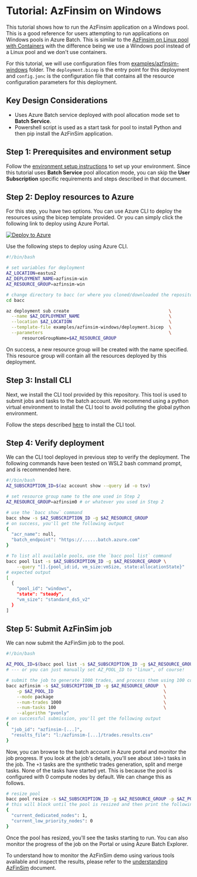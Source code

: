 # Tutorial: AzFinsim on Windows

This tutorial shows how to run the AzFinsim application on a Windows pool. This is a good reference for users
attempting to run applications on Windows pools in Azure Batch. This is similar to the
[AzFinsim on Linux pool with Containers](./azfinsim-linux.md) with the difference being we use a Windows pool instead of
a Linux pool and we don't use containers.

For this tutorial, we will use configuration files from [examples/azfinsim-windows] folder.
The `deployment.bicep` is the entry point for this deployment and `config.jonc` is the configuration file that contains
all the resource configuration parameters for this deployment.

## Key Design Considerations

* Uses Azure Batch service deployed with pool allocation mode set to **Batch Service**.
* Powershell script is used as a start task for pool to install Python and then pip install the AzFinSim application.

## Step 1: Prerequisites and environment setup

Follow the [environment setup instructions](./environment-setup.md) to set up your environment. Since
this tutorial uses **Batch Service** pool allocation mode, you can skip the **User Subscription** specific
requirements and  steps described in that document.

## Step 2: Deploy resources to Azure

For this step, you have two options. You can use Azure CLI to deploy the resources using the bicep template provided. Or you can
simply click the following link to deploy using Azure Portal.

[![Deploy to Azure](https://aka.ms/deploytoazurebutton)](https://portal.azure.com/#create/Microsoft.Template/uri/https%3A%2F%2Fraw.githubusercontent.com%2FAzure%2Fbacc%2Fmain%2Ftemplates%2Fazfinsim-windows_deploy.json)

Use the following steps to deploy using Azure CLI.

```bash
#!/bin/bash

# set variables for deployment
AZ_LOCATION=eastus2
AZ_DEPLOYMENT_NAME=azfinsim-win
AZ_RESOURCE_GROUP=azfinsim-win

# change directory to bacc (or where you cloned/downloaded the repository)
cd bacc

az deployment sub create                                      \
  --name $AZ_DEPLOYMENT_NAME                                  \
  --location $AZ_LOCATION                                     \
  --template-file examples/azfinsim-windows/deployment.bicep  \
  --parameters                                                \
      resourceGroupName=$AZ_RESOURCE_GROUP
```

On success, a new resource group will be created with the name specified. This resource group will contain all the resources
deployed by this deployment.

## Step 3: Install CLI

Next, we install the CLI tool provided by this repository. This tool is used to submit jobs and tasks to the batch account.
We recommend using a python virtual environment to install the CLI tool to avoid polluting the global python environment.

Follow the steps described [here](../cli.md#installation) to install the CLI tool.

## Step 4: Verify deployment

We can the CLI tool deployed in previous step to verify the deployment. The following commands have been tested on WSL2
bash command prompt, and is recommended here.

```bash
#!/bin/bash
AZ_SUBSCRIPTION_ID=$(az account show --query id -o tsv)

# set resource group name to the one used in Step 2
AZ_RESOURCE_GROUP=azfinsim0 # or whatever you used in Step 2

# use the `bacc show` command
bacc show -s $AZ_SUBSCRIPTION_ID -g $AZ_RESOURCE_GROUP
# on success, you'll get the following output
{
  "acr_name": null,
  "batch_endpoint": "https://......batch.azure.com"
}

# To list all available pools, use the `bacc pool list` command
bacc pool list -s $AZ_SUBSCRIPTION_ID -g $AZ_RESOURCE_GROUP \
    --query "[].{pool_id:id, vm_size:vmSize, state:allocationState}"
# expected output
[
  {
    "pool_id": "windows",
    "state": "steady",
    "vm_size": "standard_ds5_v2"
  }
]
```

## Step 5: Submit AzFinSim job

We can now submit the AzFinSim job to the pool.

```bash
#!/bin/bash

AZ_POOL_ID=$(bacc pool list -s $AZ_SUBSCRIPTION_ID -g $AZ_RESOURCE_GROUP --query "[0].id" -o tsv)
# --- or you can just manually set AZ_POOL_ID to "linux", of course!

# submit the job to generate 1000 trades, and process them using 100 concurrent tasks;
bacc azfinsim -s $AZ_SUBSCRIPTION_ID -g $AZ_RESOURCE_GROUP  \
    -p $AZ_POOL_ID                                          \
    --mode package                                          \
    --num-trades 1000                                       \
    --num-tasks 100                                         \
    --algorithm "pvonly" 
# on successful submission, you'll get the following output
{
  "job_id": "azfinsim-[...]",
  "results_file": "l:/azfinsim-[...]/trades.results.csv"
}
```

Now, you can browse to the batch account in Azure portal and monitor the job progress. If you look at the job's
details, you'll see about `100+3` tasks in the job. The `+3` tasks are the synthetic trades generation, split and
merge tasks. None of the tasks have started yet. This is because the pool is configured with 0 compute nodes by default. We can
change this as follows.

```bash
# resize pool
bacc pool resize -s $AZ_SUBSCRIPTION_ID -g $AZ_RESOURCE_GROUP -p $AZ_POOL_ID --target-dedicated-nodes 1
# this will block until the pool is resized and then print the following:
{
  "current_dedicated_nodes": 1,
  "current_low_priority_nodes": 0
}
```

Once the pool has resized, you'll see the tasks starting to run. You can also monitor the progress of the job on the Portal or using
Azure Batch Explorer.

To understand how to monitor the AzFinSim demo using various tools available and inspect the results, please refer to the
[understanding AzFinSim](../understanding-azfinsim.md) document.

[examples/azfinsim-windows]: https://github.com/Azure/bacc/tree/main/examples/azfinsim-windows
